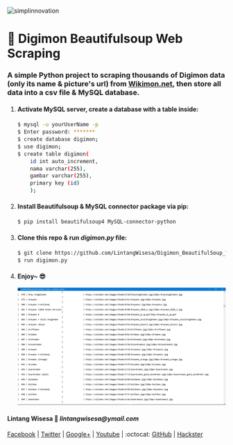 ![simplinnovation](https://4.bp.blogspot.com/-f7YxPyqHAzY/WJ6VnkvE0SI/AAAAAAAADTQ/0tDQPTrVrtMAFT-q-1-3ktUQT5Il9FGdQCLcB/s350/simpLINnovation1a.png)

# 🐍 Digimon Beautifulsoup Web Scraping

### A simple Python project to scraping thousands of Digimon data (only its name & picture's url) from [Wikimon.net](https://wikimon.net/Visual_List_of_Digimon), then store all data into a csv file & MySQL database.

1. #### Activate MySQL server, create a database with a table inside:

    ```bash
    $ mysql -u yourUserName -p
    $ Enter password: *******
    $ create database digimon;
    $ use digimon;
    $ create table digimon(
        id int auto_increment,
        nama varchar(255),
        gambar varchar(255),
        primary key (id)
        ); 
    ```

2. #### Install Beautifulsoup & MySQL connector package via pip:

    ```bash
    $ pip install beautifulsoup4 MySQL-connector-python
    ```

3. #### Clone this repo & run _digimon.py_ file:

    ```bash
    $ git clone https://github.com/LintangWisesa/Digimon_BeautifulSoup_WebScraping
    $ run digimon.py
    ```

4. #### Enjoy~ 😎

    ![digimon_mysql](./digimon_mysql.png)

#### Lintang Wisesa :love_letter: _lintangwisesa@ymail.com_

[Facebook](https://www.facebook.com/lintangbagus) | 
[Twitter](https://twitter.com/Lintang_Wisesa) |
[Google+](https://plus.google.com/u/0/+LintangWisesa1) |
[Youtube](https://www.youtube.com/user/lintangbagus) | 
:octocat: [GitHub](https://github.com/LintangWisesa) |
[Hackster](https://www.hackster.io/lintangwisesa)